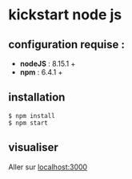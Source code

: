 # kickstart node js

## configuration requise :

- **nodeJS** : 8.15.1 +
- **npm** : 6.4.1 +

## installation

```
$ npm install
$ npm start
```

## visualiser

Aller sur [localhost:3000](http://localhost:8000)
